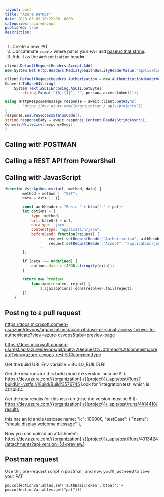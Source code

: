 ```yaml
---
layout: post
title: "Azure DevOps"
date: 2020-03-09 10:22:00 -0800
categories: azuredevops
published: true
description:
---
```


1. Create a new PAT
1. Concatenate `:<pat>` where pat is your PAT and [base64 that string](https://www.base64encode.org/).
1. Add it as the `Authentication` header.

```cs
client.DefaultRequestHeaders.Accept.Add(
new System.Net.Http.Headers.MediaTypeWithQualityHeaderValue("application/json"));

client.DefaultRequestHeaders.Authorization = new AuthenticationHeaderValue("Basic",
Convert.ToBase64String(
    System.Text.ASCIIEncoding.ASCII.GetBytes(
        string.Format("{0}:{1}", "", personalaccesstoken))));

using (HttpResponseMessage response = await client.GetAsync(
        "https://dev.azure.com/{organization}/_apis/projects"))
{
response.EnsureSuccessStatusCode();
string responseBody = await response.Content.ReadAsStringAsync();
Console.WriteLine(responseBody);
}
```

## Calling with POSTMAN

## Calling a REST API from PowerShell

## Calling with JavasScript

```js
function VstsApiRequest(url, method, data) {
        method = method || "GET";
        data = data || {};

        const authHeader = "Basic " + btoa(":" + pat);
        let options = {
            type: method,
            url: baseUrl + url,
            dataType: "json",
            contentType: "application/json",
            beforeSend: function(request) {
                    request.setRequestHeader("Authorization", authHeader);
                    request.setRequestHeader("Accept", "application/json;api-version=5.1"  );
                }
        };

        if (data !== undefined) {
            options.data = (JSON.stringify(data));
        }

        return new Promise(
            function(resolve, reject) {
                $.ajax(options).done(resolve).fail(reject);
        })
    }
```

## Posting to a pull request
https://docs.microsoft.com/en-us/azure/devops/organizations/accounts/use-personal-access-tokens-to-authenticate?view=azure-devops&tabs=preview-page

https://docs.microsoft.com/en-us/rest/api/azure/devops/git/pull%20request%20thread%20comments/create?view=azure-devops-rest-5.1#commenttype

Get the build URI:
Env variable = BUILD_BUILDURI

Get the test runs for this build (note the version must be 5.1):
https://dev.azure.com/{{organization}}/{{project}}/_apis/test/Runs?buildUri=vstfs:///Build/Build/3576745
Look for 'integration test' which is 4014504

Get the test results for this test run (note the version must be 5.1):
https://dev.azure.com/{{organization}}/{{project}}/_apis/test/runs/4014418/results

this has an id and a testcase name:
"id": 100000,
"testCase": { "name": "should display welcome message" },

Now you can upload an attachment:
https://dev.azure.com/{{organization}}/{{project}}/_apis/test/Runs/4013424/attachments?api-version=5.1-preview.1

## Postman request

Use this pre-request script in postman, and now you'll just need to save your PAT 

```
pm.collectionVariables.set('authBasicToken', btoa(':'+ pm.collectionVariables.get("pat")))
```